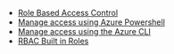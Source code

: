 - [Role Based Access Control](../articles/active-directory/role-based-access-control-configure.md)
- [Manage access using Azure Powershell](../articles/active-directory/role-based-access-control-manage-access-powershell.md)
- [Manage access using the Azure CLI](../articles/active-directory/role-based-access-control-manage-access-azure-cli.md)
- [RBAC Built in Roles](../articles/active-directory/role-based-access-built-in-roles.md)